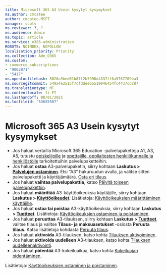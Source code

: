 ```yaml
---
title: Microsoft 365 A3 Usein kysytyt kysymykset
ms.author: cmcatee
author: cmcatee-MSFT
manager: scotv
ms.reviewer: ?, ?
ms.audience: Admin
ms.topic: article
ms.service: o365-administration
ROBOTS: NOINDEX, NOFOLLOW
localization_priority: Priority
ms.collection: Adm_O365
ms.custom:
- commerce_subscriptions
- "9002871"
- "5417"
ms.openlocfilehash: 5026a9bed01b87f2b5990d4337ff6a5767709ba3
ms.sourcegitcommit: 540a4e2515f7cfddee65519046454fc4437cd287
ms.translationtype: MT
ms.contentlocale: fi-FI
ms.lasthandoff: 08/01/2021
ms.locfileid: "53685587"
---
```

# <a name="microsoft-365-a3-faq"></a>Microsoft 365 A3 Usein kysytyt kysymykset

- Jos haluat vertailla Microsoft 365 Education -palvelupaketteja A1, A3, A5, tutustu [opiskelijoille](https://www.microsoft.com/microsoft-365/academic/compare-office-365-education-plans?activetab=tab:primaryr1) ja [opettajille, oppilaitosten henkilökunnalle ja henkilöstölle](https://www.microsoft.com/microsoft-365/academic/compare-office-365-education-plans?activetab=tab:primaryr2) tarkoitettuihin palvelupaketteihin.
- Jos haluat **ostaa** A3-palvelupaketin, siirry kohtaan **Laskutus > [ Palvelujen ostaminen](https://go.microsoft.com/fwlink/p/?linkid=868433)**. Etsi “A3” hakuruudun avulla, ja valitse sitten palvelupaketti ja käyttäjämäärä. [Osta eri tilaus](https://docs.microsoft.com/microsoft-365/commerce/try-or-buy-microsoft-365#buy-a-different-subscription).
- Jos haluat **vaihtaa palvelupakettia**, katso [Päivitä toiseen palvelupakettiin](https://docs.microsoft.com/microsoft-365/commerce/subscriptions/upgrade-to-different-plan).
- Jos haluat **määrittää** A3-käyttöoikeuksia käyttäjille, siirry kohtaan **Laskutus > [Käyttöoikeudet](https://go.microsoft.com/fwlink/p/?linkid=842264)**. Lisätietoja: [Käyttöoikeuksien määrittäminen käyttäjille](https://docs.microsoft.com/microsoft-365/admin/manage/assign-licenses-to-users).
- Jos haluat **ostaa tai poistaa** A3-käyttöoikeuksia, siirry kohtaan **Laskutus > [Tuotteet](https://go.microsoft.com/fwlink/p/?linkid=842054)**. Lisätietoja: [Käyttöoikeuksien ostaminen ja poistaminen](https://docs.microsoft.com/microsoft-365/commerce/licenses/buy-licenses).
- Jos haluat **peruuttaa** A3-tilauksen, siirry kohtaan **Laskutus > [Tuotteet](https://go.microsoft.com/fwlink/p/?linkid=842054)**, valitse tilaus ja valitse **Tilaus- ja maksuasetukset** -osiosta **Peruuta tilaus**. Katso lisätietoja kohdasta [Peruuta tilaus](https://docs.microsoft.com/microsoft-365/commerce/subscriptions/cancel-your-subscription).
- Jos haluat **aktivoida** A3-tilauksen, katso kohta [Tilauksen aktivoiminen](https://docs.microsoft.com/alchemyinsights/activate-your-office-365-subscription).
- Jos haluat **aktivoida uudelleen** A3-tilauksen, katso kohta [Tilauksen uudelleenaktivointi](https://docs.microsoft.com/alchemyinsights/reactivate-your-subscription).
- Jos haluat **pidentää** A3-kokeiluaikaa, katso kohta [Kokeiluajan pidentäminen](https://docs.microsoft.com/microsoft-365/commerce/extend-your-trial).

Lisätietoja: [Käyttöoikeuksien ostaminen ja poistaminen](https://docs.microsoft.com/microsoft-365/commerce/licenses/buy-licenses).